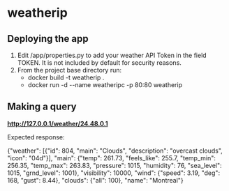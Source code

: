 # weatherip
## Deploying the app
1. Edit /app/properties.py to add your weather API Token in the field TOKEN. It is not included by default for security reasons.
2. From the project base directory run:
    - docker build -t weatherip .
    - docker run -d --name weatheripc -p 80:80 weatherip

## Making a query
**http://127.0.0.1/weather/24.48.0.1**

Expected response:

{"weather": [{"id": 804, "main": "Clouds", "description": "overcast clouds", "icon": "04d"}], "main": {"temp": 261.73, "feels_like": 255.7, "temp_min": 256.35, "temp_max": 263.83, "pressure": 1015, "humidity": 76, "sea_level": 1015, "grnd_level": 1001}, "visibility": 10000, "wind": {"speed": 3.19, "deg": 168, "gust": 8.44}, "clouds": {"all": 100}, "name": "Montreal"}
